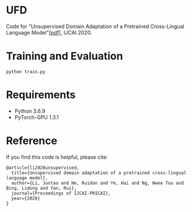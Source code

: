 # UFD
Code for "Unsupervised Domain Adaptation of a Pretrained Cross-Lingual Language Model"[[pdf]](./IJCAI__PRICAI__2020.pdf), IJCAI 2020.



# Training and Evaluation
```
python train.py
```

# Requirements
* Python 3.6.9
* PyTorch-GPU 1.3.1



# Reference
If you find this code is helpful, please cite:
```
@article{li2020unsupervised,
  title={Unsupervised domain adaptation of a pretrained cross-lingual language model},
  author={Li, Juntao and He, Ruidan and Ye, Hai and Ng, Hwee Tou and Bing, Lidong and Yan, Rui},
  journal={Proceedings of IJCAI-PRICAI},
  year={2020}
}
```
